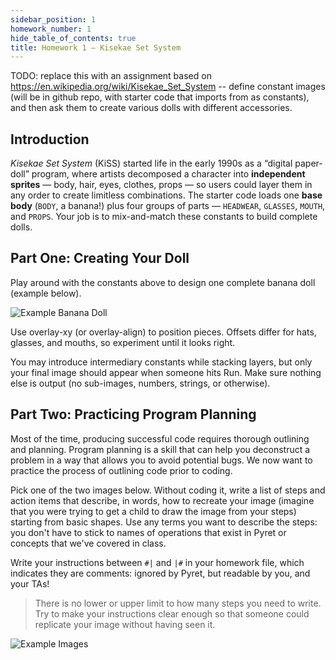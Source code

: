 ```yaml
---
sidebar_position: 1
homework_number: 1
hide_table_of_contents: true
title: Homework 1 — Kisekae Set System
---
```



TODO: replace this with an assignment based on
https://en.wikipedia.org/wiki/Kisekae_Set_System -- define constant images (will
be in github repo, with starter code that imports from as constants), and then
ask them to create various dolls with different accessories.

## Introduction
*Kisekae Set System* (KiSS) started life in the early 1990s as a “digital paper-doll” program, where artists decomposed a character into **independent sprites** — body, hair, eyes, clothes, props — so users could layer them in any order to create limitless combinations.
The starter code loads one **base body** (`BODY`, a banana!) plus four groups of parts — `HEADWEAR`, `GLASSES`, `MOUTH`, and `PROPS`.  Your job is to mix-and-match these constants to build complete dolls.

## Part One: Creating Your Doll
Play around with the constants above to design one complete banana doll (example below).

![Example Banana Doll](/img/banana-example.png)

Use overlay-xy (or overlay-align) to position pieces. Offsets differ for hats, glasses, and mouths, so experiment until it looks right.

You may introduce intermediary constants while stacking layers, but only your final image should appear when someone hits Run. Make sure nothing else is output (no sub-images, numbers, strings, or otherwise).

## Part Two: Practicing Program Planning

Most of the time, producing successful code requires thorough outlining and
planning. Program planning is a skill that can help you deconstruct a problem in
a way that allows you to avoid potential bugs. We now want to practice the
process of outlining code prior to coding.

Pick one of the two images below. Without coding it, write a list of steps and action items that describe, in words, how to recreate your image (imagine that you were trying to get a child to draw the image from your steps) starting from basic shapes. Use any terms you want to describe the steps: you don't have to stick to names of operations that exist in Pyret or concepts that we've covered in class.

Write your instructions between `#|` and `|#` in your homework file, which
indicates they are comments: ignored by Pyret, but readable by you, and your TAs!

> There is no lower or upper limit to how many steps you need to write. Try to make your instructions clear enough so that someone could replicate your image without having seen it.

![Example Images](/img/hw1-pt2-examples.png)



